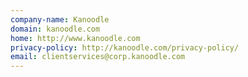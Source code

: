 ```yaml
---
company-name: Kanoodle
domain: kanoodle.com
home: http://www.kanoodle.com
privacy-policy: http://kanoodle.com/privacy-policy/
email: clientservices@corp.kanoodle.com
---
```




